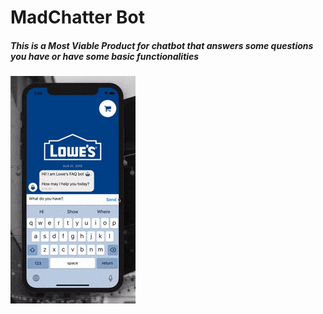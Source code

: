 <h1> MadChatter Bot </h1>
  <h5> This is a Most Viable Product for chatbot that answers some questions you have or have some basic functionalities </h5>
  
![ChatbotDemo](/data/photo/shortDemo1.gif)